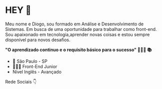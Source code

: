 # HEY  👋


Meu nome e Diogo, sou formado em Análise e  Desenvolvimento de Sistemas.
Em busca de uma oportunidade para trabalhar como front-end.
Sou apaixonado em tecnologia,aprender novas coisas e estou sempre disponível para novos desafios.

**"O aprendizado continuo e o requisito básico para o sucesso"   👩🏾‍💻  📚**

 * 📍 São Paulo  - SP
 * 👩🏾‍💻 Front-End Junior
 *    Nível Inglês - Avançado

Rede Sociais  👇

